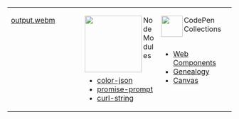 <!-- Thank you: https://raw.githubusercontent.com/simonw/simonw/main/README.md -->

<table><tr><td valign="top" width="33%">

<!-- # 👋 Hi, I’m [@zvakanaka](https://zvakanaka.github.io) -->

[output.webm](https://user-images.githubusercontent.com/8365885/212199872-44a1ea6c-3a14-44e7-84b3-69688c8d16e2.webm)
</td><td valign="top" width="34%">
<!-- <p><a href="https://npmjs.com/~zvakanaka"><img align="left" src="https://raw.githubusercontent.com/npm/logos/master/npm%20logo/classic/npm-2009.svg" width="128"/></a></p> -->
<p><a href="https://npmjs.com/~zvakanaka"><img align="left" src="https://raw.githubusercontent.com/npm/logos/master/npm%20logo/classic/npm-2009.svg" width="128"/></a>
  </p> 
Node Modules


<!-- <a href="https://npmjs.com/~zvakanaka"><img src="https://raw.githubusercontent.com/npm/logos/master/npm%20logo/classic/npm-2009.svg" width="128"/></a>   -->
  <br/>
  <br/>
  
  
- [color-json](https://www.npmjs.com/package/color-json)
- [promise-prompt](https://www.npmjs.com/package/promise-prompt)
- [curl-string](https://www.npmjs.com/package/curl-string)

</td><td valign="top" width="33%">
  
<!-- [<img src="https://avatars.githubusercontent.com/u/1545643?s=200&v=4" width="48" />](https://codepen.io/zvakanaka) -->
<p><a href="https://npmjs.com/~zvakanaka"><img align="left" src="https://avatars.githubusercontent.com/u/1545643?s=200&v=4" width="48"/></a></p>
CodePen Collections
  
  <br/>
  <br/>

- [Web Components](https://codepen.io/collection/nLxoqL)
- [Genealogy](https://codepen.io/collection/DQvpNZ)
- [Canvas](https://codepen.io/collection/AOMmLa)
<!-- - [Art](https://codepen.io/collection/XjoGkx) -->
  
</td></tr></table>
